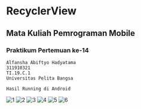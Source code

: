 # RecyclerView
## Mata Kuliah Pemrograman Mobile
### Praktikum Pertemuan ke-14


```
Alfansha Abiftyo Hadyatama
311910321
TI.19.C.1
Universitas Pelita Bangsa
```


```
Hasil Running di Android
```
![1](https://user-images.githubusercontent.com/56286071/174436767-c66bda2d-8f04-46a3-85de-4f81a42bda36.jpeg)
![2](https://user-images.githubusercontent.com/56286071/174436822-0454058b-195a-4314-b8de-6d6757450558.jpeg)
![3](https://user-images.githubusercontent.com/56286071/174436826-e1d6e933-5928-4a5c-b280-23aa2295a727.jpeg)
![4](https://user-images.githubusercontent.com/56286071/174436831-0c3a5400-1077-4f55-8551-89e46614dc61.jpeg)
![5](https://user-images.githubusercontent.com/56286071/174436835-1f88889e-ef86-443a-961c-0b8386181eed.jpeg)
![6](https://user-images.githubusercontent.com/56286071/174436840-2db1fde8-8a61-4d13-8181-c64756d609a8.jpeg)

